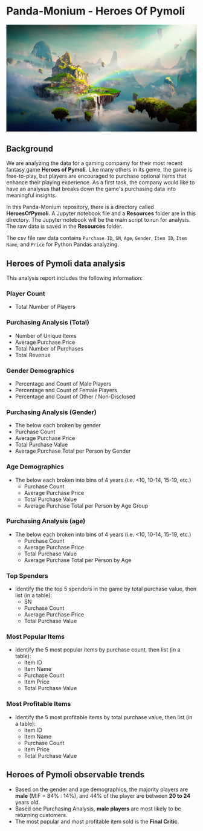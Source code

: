 # Panda-Monium - Heroes Of Pymoli

![Fantasy](https://github.com/PeiDay/Pandas-Challenge/blob/main/Fantasy.png)

## Background

We are analyzing the data for a gaming compamy for their most recent fantasy game **Heroes of Pymoli**.  Like many others in its genre, the game is free-to-play, but players are encouraged to purchase optional items that enhance their playing experience. As a first task, the company would like to have an analysus that breaks down the game's purchasing data into meaningful insights.

In this Panda-Monium repository, there is a directory called **HeroesOfPymoli**. A Jupyter notebook file and a **Resources** folder are in this directory. The Jupyter notebook will be the main script to run for analysis. The raw data is saved in the **Resources** folder.

The csv file raw data contains `Purchase ID`, `SN`, `Age`, `Gender`, `Item ID`, `Item Name`, and `Price` for Python Pandas analyzing.


## Heroes of Pymoli data analysis

This analysis report includes the following information:

### Player Count

* Total Number of Players

### Purchasing Analysis (Total)

* Number of Unique Items
* Average Purchase Price
* Total Number of Purchases
* Total Revenue

### Gender Demographics

* Percentage and Count of Male Players
* Percentage and Count of Female Players
* Percentage and Count of Other / Non-Disclosed

### Purchasing Analysis (Gender)

* The below each broken by gender
* Purchase Count
* Average Purchase Price
* Total Purchase Value
* Average Purchase Total per Person by Gender

### Age Demographics

* The below each broken into bins of 4 years (i.e. &lt;10, 10-14, 15-19, etc.)
    * Purchase Count
    * Average Purchase Price
    * Total Purchase Value
    * Average Purchase Total per Person by Age Group

### Purchasing Analysis (age)

* The below each broken into bins of 4 years (i.e. &lt;10, 10-14, 15-19, etc.)
    * Purchase Count
    * Average Purchase Price
    * Total Purchase Value
    * Average Purchase Total per Person by Age

### Top Spenders

* Identify the the top 5 spenders in the game by total purchase value, then list (in a table):
    * SN
    * Purchase Count
    * Average Purchase Price
    * Total Purchase Value

### Most Popular Items

* Identify the 5 most popular items by purchase count, then list (in a table):
    * Item ID
    * Item Name
    * Purchase Count
    * Item Price
    * Total Purchase Value

### Most Profitable Items

* Identify the 5 most profitable items by total purchase value, then list (in a table):
    * Item ID
    * Item Name
    * Purchase Count
    * Item Price
    * Total Purchase Value

## Heroes of Pymoli observable trends

* Based on the gender and age demographics, the majority players are **male** (M:F = 84% : 14%), and 44% of the player are between **20 to 24** years old.
* Based one Purchasing Analysis, **male players** are most likely to be returning customers.
* The most popular and most profitable item sold is the **Final Critic**. 
    


